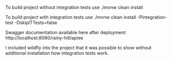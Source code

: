 To build project without integration tests use ./mvnw clean install

To build project with integration tests use ./mvnw clean install -Pintegration-test -DskipITTests=false

Swagger documentation available here after deployment: http://localhost:8080/rainy-hill/apiee 

I included wildfly into the project that it was possible to show without additional installation how integration tests work.